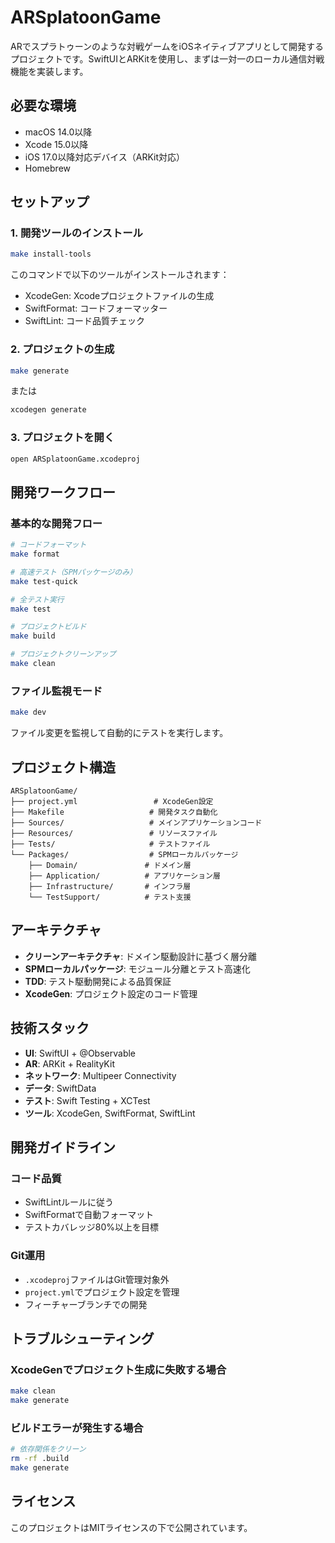 # ARSplatoonGame

ARでスプラトゥーンのような対戦ゲームをiOSネイティブアプリとして開発するプロジェクトです。SwiftUIとARKitを使用し、まずは一対一のローカル通信対戦機能を実装します。

## 必要な環境

- macOS 14.0以降
- Xcode 15.0以降
- iOS 17.0以降対応デバイス（ARKit対応）
- Homebrew

## セットアップ

### 1. 開発ツールのインストール

```bash
make install-tools
```

このコマンドで以下のツールがインストールされます：
- XcodeGen: Xcodeプロジェクトファイルの生成
- SwiftFormat: コードフォーマッター
- SwiftLint: コード品質チェック

### 2. プロジェクトの生成

```bash
make generate
```

または

```bash
xcodegen generate
```

### 3. プロジェクトを開く

```bash
open ARSplatoonGame.xcodeproj
```

## 開発ワークフロー

### 基本的な開発フロー

```bash
# コードフォーマット
make format

# 高速テスト（SPMパッケージのみ）
make test-quick

# 全テスト実行
make test

# プロジェクトビルド
make build

# プロジェクトクリーンアップ
make clean
```

### ファイル監視モード

```bash
make dev
```

ファイル変更を監視して自動的にテストを実行します。

## プロジェクト構造

```
ARSplatoonGame/
├── project.yml                 # XcodeGen設定
├── Makefile                   # 開発タスク自動化
├── Sources/                   # メインアプリケーションコード
├── Resources/                 # リソースファイル
├── Tests/                     # テストファイル
└── Packages/                  # SPMローカルパッケージ
    ├── Domain/               # ドメイン層
    ├── Application/          # アプリケーション層
    ├── Infrastructure/       # インフラ層
    └── TestSupport/          # テスト支援
```

## アーキテクチャ

- **クリーンアーキテクチャ**: ドメイン駆動設計に基づく層分離
- **SPMローカルパッケージ**: モジュール分離とテスト高速化
- **TDD**: テスト駆動開発による品質保証
- **XcodeGen**: プロジェクト設定のコード管理

## 技術スタック

- **UI**: SwiftUI + @Observable
- **AR**: ARKit + RealityKit
- **ネットワーク**: Multipeer Connectivity
- **データ**: SwiftData
- **テスト**: Swift Testing + XCTest
- **ツール**: XcodeGen, SwiftFormat, SwiftLint

## 開発ガイドライン

### コード品質

- SwiftLintルールに従う
- SwiftFormatで自動フォーマット
- テストカバレッジ80%以上を目標

### Git運用

- `.xcodeproj`ファイルはGit管理対象外
- `project.yml`でプロジェクト設定を管理
- フィーチャーブランチでの開発

## トラブルシューティング

### XcodeGenでプロジェクト生成に失敗する場合

```bash
make clean
make generate
```

### ビルドエラーが発生する場合

```bash
# 依存関係をクリーン
rm -rf .build
make generate
```

## ライセンス

このプロジェクトはMITライセンスの下で公開されています。